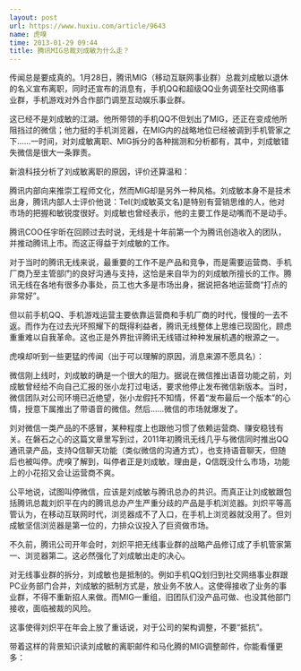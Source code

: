```yaml
---
layout: post
url: https://www.huxiu.com/article/9643
name: 虎嗅
time: 2013-01-29 09:44
title: 腾讯MIG总裁刘成敏为什么走？
---
```

传闻总是要成真的。1月28日，腾讯MIG（移动互联网事业群）总裁刘成敏以退休的名义宣布离职，同时还宣布的消息有，手机QQ和超级QQ业务调至社交网络事业群，手机游戏对外合作部门调至互动娱乐事业群。

这已经不是刘成敏的江湖。他所带领的手机QQ不但划出了MIG，还正在变成他所阻挡过的微信；他力挺的手机浏览器，在MIG内的战略地位已经被调到手机管家之下……一时间，对刘成敏离职、MIG拆分的各种揣测和分析都有，其中，刘成敏错失微信是很大一条罪责。

新浪科技分析了刘成敏离职的原因，评价还算温和：

腾讯内部向来推崇工程师文化，然而MIG却是另外一种风格。刘成敏本身不是技术出身，腾讯内部人士评价他说：Tel(刘成敏英文名)是特别有营销思维的人，他对市场的把握和敏锐度很好。刘成敏也曾经表示，他的主要工作是动嘴而不是动手。

腾讯COO任宇昕在回顾过去时说，无线是十年前第一个为腾讯创造收入的团队，并推动腾讯上市。而这正得益于刘成敏的工作。

对于当时的腾讯无线来说，最重要的工作不是产品和竞争，而是需要运营商、手机厂商乃至主管部门的良好沟通与支持，这恰是来自华为的刘成敏所擅长的工作。腾讯无线在各地有很多办事处，员工也大多是市场出身，据说把各地运营商“打点的非常好”。

但以前手机QQ、手机游戏运营主要依靠运营商和手机厂商的时代，慢慢的一去不返。而作为在过去光环照耀下的既得利益者，腾讯无线整体上思维已现固化，顾虑重重难以自我革命。这也正是外界批评腾讯无线错过种种发展机遇的根源之一。

虎嗅却听到一些更猛的传闻（出于可以理解的原因，消息来源不愿具名）：

微信刚上线时，刘成敏的确是一个很大的阻力。据说在微信推出语音功能之前，刘成敏曾经给不向自己汇报的张小龙打过电话，要求他停止发布微信新版本。当时，微信团队对公司环境已近绝望，张小龙假托不知情，怀着“发布最后一个版本”的心情，授意下属推出了带语音的微信。然后……微信的市场就爆发了。

刘对微信一类产品的不感冒，某种程度上也跟他习惯了依赖运营商、赚安稳钱有关。在磐石之心的这篇文章里写到过，2011年初腾讯无线几乎与微信同时推出QQ通讯录产品，支持Q信聊天功能（类似微信的沟通方式），也支持语音聊天，但随后也被叫停。虎嗅了解到，叫停者正是刘成敏，理由是，Q信既没什么市场，功能上的小花招又会让运营商不爽。

公平地说，试图叫停微信，应该是刘成敏与腾讯总办的共识。而真正让刘成敏跟包括腾讯总裁刘炽平在内的腾讯总办产生严重分歧的产品是手机浏览器。刘炽平等高管认为，在移动互联网时代，浏览器成不了入口，在手机上浏览器就没用了。但刘成敏坚信浏览器是第一位的，力排众议投入了巨资做市场。

不久前，腾讯公司开年会时，刘炽平把无线事业群的战略产品修订成了手机管家第一、浏览器第二。这必然强化了刘成敏出走的决心。

对无线事业群的拆分，刘成敏也是抵制的。例如手机QQ划归到社交网络事业群跟PC业务部门合并，刘成敏的抵制方式是，放业务不放人。这使得接收了业务的事业群，不得不重新招人来做。而MIG一重组，旧团队们没产品可做、也没其他部门接收，面临被裁的风险。

这事使得刘炽平在年会上放了重话说，对于公司的架构调整，不要“抵抗”。

带着这样的背景知识读刘成敏的离职邮件和马化腾的MIG调整邮件，你能看懂更多：

